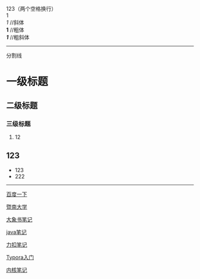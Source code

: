 123（两个空格换行）  
1  
*1* //斜体  
**1** //粗体  
***1*** //粗斜体 

***
分割线

# 一级标题
## 二级标题
### 三级标题
1. 12

## 123
* 123
* 222

***
[百度一下][1]

[暨南大学][2]

[大象书笔记][3]

[java笔记][4]

[力扣笔记][5]

[Typora入门][6]

[内核笔记][7]

[1]:www.baidu.com
[2]:./others/JinanUS.html
[3]:./notes/Elephant_notes.html
[4]:./notes/java_notes.html
[5]:./notes/leecode_notes.html
[6]:https://www.simon96.online/2018/10/18/Typora入门（中文版）/

[7]:./notes/kernel_notes.html

